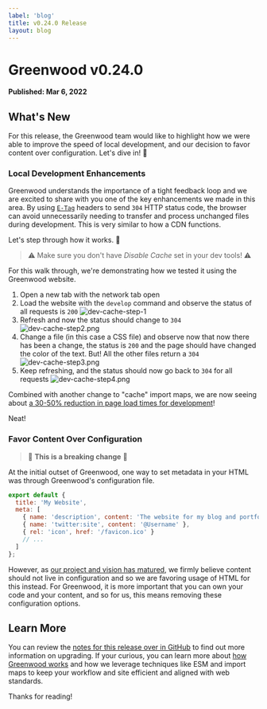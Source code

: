 ```yaml
---
label: 'blog'
title: v0.24.0 Release
layout: blog
---
```


# Greenwood v0.24.0

**Published: Mar 6, 2022**

## What's New
For this release, the Greenwood team would like to highlight how we were able to improve the speed of local development, and our decision to favor content over configuration.  Let's dive in! 🤿


### Local Development Enhancements
Greenwood understands the importance of a tight feedback loop and we are excited to share with you one of the key enhancements we made in this area.  By using [`E-Tag`](https://developer.mozilla.org/en-US/docs/Web/HTTP/Headers/ETag) headers to send `304` HTTP status code, the browser can avoid unnecessarily needing to transfer and process unchanged files during development.  This is very similar to how a CDN functions.

Let's step through how it works. 👀

> ⚠️ Make sure you don't have _Disable Cache_ set in your dev tools!  ⚠️ 

For this walk through, we're demonstrating how we tested it using the Greenwood website.
1. Open a new tab with the network tab open
1. Load the website with the `develop` command and observe the status of all requests is `200`
![dev-cache-step-1](/assets/blog-images/dev-cache-step1.png)
1. Refresh and now the status should change to `304`
![dev-cache-step2.png](/assets/blog-images/dev-cache-step2.png)
1. Change a file (in this case a CSS file) and observe now that now there has been a change, the status is `200` and the page should have changed the color of the text.  But!  All the other files return a `304`
![dev-cache-step3.png](/assets/blog-images/dev-cache-step3.png)
1. Keep refreshing, and the status should now go back to `304` for all requests
![dev-cache-step4.png](/assets/blog-images/dev-cache-step4.png)

Combined with another change to "cache" import maps, we are now seeing about [a 30-50% reduction in page load times for development](https://github.com/ProjectEvergreen/greenwood/pull/760#issuecomment-1046120992)!

Neat!

### Favor Content Over Configuration

> 🛑 **This is a breaking change** 🛑

At the initial outset of Greenwood, one way to set metadata in your HTML was through Greenwood's configuration file.
```js
export default {
  title: 'My Website',
  meta: [
    { name: 'description', content: 'The website for my blog and portfolio.' },
    { name: 'twitter:site', content: '@Username' },
    { rel: 'icon', href: '/favicon.ico' }
    // ...
  ]
};
```

However, as [our project and vision has matured](/blog/state-of-greenwood-2022/), we firmly believe content should not live in configuration and so we are favoring usage of HTML for this instead.  For Greenwood, it is more important that you can own your code and your content, and so for us, this means removing these configuration options.

## Learn More

You can review the [notes for this release over in GitHub](https://github.com/ProjectEvergreen/greenwood/releases/tag/v0.24.0) to find out more information on upgrading.  If your curious, you can learn more about [how Greenwood works](/about/how-it-works/#cli) and how we leverage techniques like ESM and import maps to keep your workflow and site efficient and aligned with web standards.

Thanks for reading!